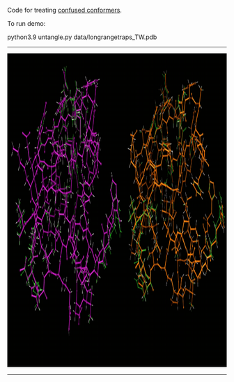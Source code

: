 Code for treating [confused conformers](https://bl831.als.lbl.gov/~jamesh/challenge/twoconf/).

To run demo:

python3.9 untangle.py data/longrangetraps_TW.pdb


<CENTER><P>
<HR><A href="untangling.gif"><img src=untangling.gif width=960 height=720></A><p>
<HR></P></CENTER>